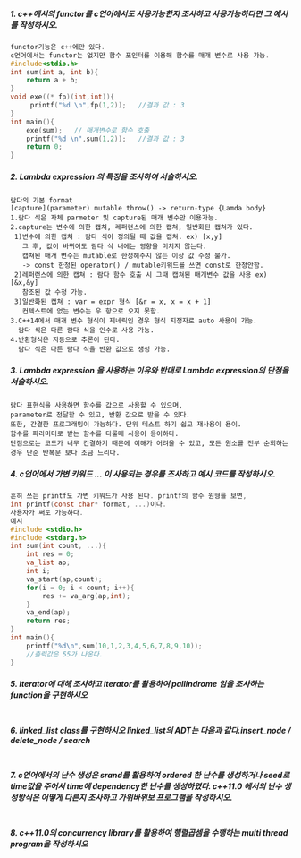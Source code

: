 ##### 1. c++에서의 functor를 c언어에서도 사용가능한지 조사하고 사용가능하다면 그 예시를 작성하시오.

```c++
functor기능은 c++에만 있다.
c언어에서는 functor는 없지만 함수 포인터를 이용해 함수를 매개 변수로 사용 가능.
#include<stdio.h>
int sum(int a, int b){
    return a + b;
}
void exe((* fp)(int,int)){
     printf("%d \n",fp(1,2));	//결과 값 : 3
}
int main(){
 	exe(sum);	// 매개변수로 함수 호출
    printf("%d \n",sum(1,2));	//결과 값 : 3
    return 0;
}
```

##### 2. Lambda expression 의 특징을 조사하여 서술하시오.

```
람다의 기본 format
[capture](parameter) mutable throw() -> return-type {Lamda body}
1.람다 식은 자체 parmeter 및 capture된 매개 변수만 이용가능.
2.capture는 변수에 의한 캡쳐, 레퍼런스에 의한 캡쳐, 일반화된 캡쳐가 있다.
 1)변수에 의한 캡쳐 : 람다 식이 정의될 때 값을 캡쳐. ex) [x,y]
   그 후, 값이 바뀌어도 람다 식 내에는 영향을 미치지 않는다.
   캡쳐된 매개 변수는 mutable로 한정해주지 않는 이상 값 수정 불가.
   -> const 한정된 operator() / mutable키워드를 쓰면 const로 한정안함.
 2)레퍼런스에 의한 캡쳐 : 람다 함수 호출 시 그때 캡쳐된 매개변수 값을 사용 ex) [&x,&y]
   참조된 값 수정 가능.
 3)일반화된 캡쳐 : var = expr 형식 [&r = x, x = x + 1]
   컨텍스트에 없는 변수는 우 항으로 오지 못함.
3.C++14에서 매개 변수 형식이 제네릭인 경우 형식 지정자로 auto 사용이 가능.
  람다 식은 다른 람다 식을 인수로 사용 가능.
4.반환형식은 자동으로 추론이 된다.
  람다 식은 다른 람다 식을 반환 값으로 생성 가능.
```

##### 3. Lambda expression 을 사용하는 이유와 반대로 Lambda expression의 단점을 서술하시오.

```
람다 표현식을 사용하면 함수를 값으로 사용할 수 있으며,
parameter로 전달할 수 있고, 반환 값으로 받을 수 있다.
또한, 간결한 프로그래밍이 가능하다. 단위 테스트 하기 쉽고 재사용이 용이.
함수를 파라미터로 받는 함수를 다룰때 사용이 용이하다.
단점으로는 코드가 너무 간결하기 때문에 이해가 어려울 수 있고, 모든 원소를 전부 순회하는 경우 단순 반복문 보다 조금 느리다.
```

##### 4. c언어에서 가변 키워드 ... 이 사용되는 경우를 조사하고 예시 코드를 작성하시오.

```c
흔히 쓰는 printf도 가변 키워드가 사용 된다. printf의 함수 원형를 보면,
int printf(const char* format, ...)이다.
사용자가 써도 가능하다.
예시
#include <stdio.h>
#include <stdarg.h>
int sum(int count, ...){
	int res = 0;
	va_list ap;
	int i;
	va_start(ap,count);
    for(i = 0; i < count; i++){
    	res += va_arg(ap,int);
    }
    va_end(ap);
    return res;
}
int main(){
	printf("%d\n",sum(10,1,2,3,4,5,6,7,8,9,10));
	//출력값은 55가 나온다.
}
```

##### 5. Iterator에 대해 조사하고 Iterator를 활용하여 pallindrome 임을 조사하는 function을 구현하시오

```

```

##### 6. linked_list class를 구현하시오 linked_list의 ADT는 다음과 같다.insert_node / delete_node / search 

```

```

##### 7. c언어에서의 난수 생성은 srand를 활용하여 ordered 한 난수를 생성하거나 seed로 time값을 주어서 time에 dependency한 난수를 생성하였다. c++11.0 에서의 난수 생성방식은 어떻게 다른지 조사하고 가위바위보 프로그램을 작성하시오.

```

```

##### 8. c++11.0의 concurrency library를 활용하여 행렬곱셈을 수행하는 multi thread program을 작성하시오 

```

```

